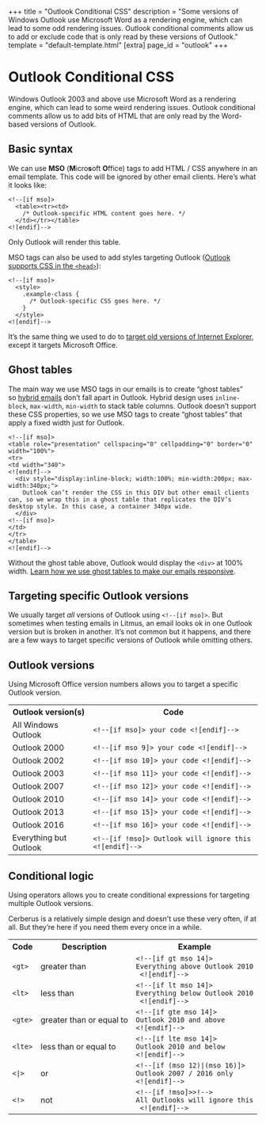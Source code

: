 +++
title = "Outlook Conditional CSS"
description = "Some versions of Windows Outlook use Microsoft Word as a rendering engine, which can lead to some odd rendering issues. Outlook conditional comments allow us to add or exclude code that is only read by these versions of Outlook."
template = "default-template.html"
[extra]
page_id = "outlook"
+++

# Outlook Conditional CSS

Windows Outlook 2003 and above use Microsoft Word as a rendering engine, which can lead to some weird rendering issues. Outlook conditional comments allow us to add bits of HTML that are only read by the Word-based versions of Outlook.

## Basic syntax

We can use **MSO** (**M**icro**s**oft **O**ffice) tags to add HTML / CSS anywhere in an email template. This code will be ignored by other email clients. Here’s what it looks like:

<pre><code class="language-html" data-lang="HTML">&lt;!--[if mso]&gt;
  &lt;table&gt;&lt;tr&gt;&lt;td&gt;
    /* Outlook-specific HTML content goes here. */
  &lt;/td&gt;&lt;/tr&gt;&lt;/table&gt;
&lt;![endif]--&gt;</code></pre>

Only Outlook will render this table.

MSO tags can also be used to add styles targeting Outlook ([Outlook supports CSS in the `<head>`](https://www.campaignmonitor.com/css/style-element/style-in-head/)):

<pre><code class="language-html" data-lang="HTML">&lt;!--[if mso]&gt;
  &lt;style&gt;
    .example-class {
      /* Outlook-specific CSS goes here. */
    }
  &lt;/style&gt;
&lt;![endif]--&gt;</code></pre>

It’s the same thing we used to do to [target old versions of Internet Explorer](https://www.quirksmode.org/css/condcom.html), except it targets Microsoft Office.

## Ghost tables

The main way we use MSO tags in our emails is to create “ghost tables” so [hybrid emails](https://stackoverflow.design/email/base/responsiveness#hybrid-design) don’t fall apart in Outlook. Hybrid design uses `inline-block`, `max-width`, `min-width` to stack table columns. Outlook doesn’t support these CSS properties, so we use MSO tags to create “ghost tables” that apply a fixed width just for Outlook.

<pre><code class="language-html" data-lang="HTML">&lt;!--[if mso]&gt;
&lt;table role="presentation" cellspacing="0" cellpadding="0" border="0" width="100%"&gt;
&lt;tr&gt;
&lt;td width="340"&gt;
&lt;![endif]--&gt;
  &lt;div style="display:inline-block; width:100%; min-width:200px; max-width:340px;"&gt;
    Outlook can’t render the CSS in this DIV but other email clients can, so we wrap this in a ghost table that replicates the DIV’s desktop style. In this case, a container 340px wide.
  &lt;/div&gt;
&lt;!--[if mso]&gt;
&lt;/td&gt;
&lt;/tr&gt;
&lt;/table&gt;
&lt;![endif]--&gt;</code></pre>

Without the ghost table above, Outlook would display the `<div>` at 100% width. [Learn how we use ghost tables to make our emails responsive](https://stackoverflow.design/email/base/responsiveness#hybrid-design).

## Targeting specific Outlook versions

We usually target *all* versions of Outlook using `<!--[if mso]>`. But sometimes when testing emails in Litmus, an email looks ok in one Outlook version but is broken in another. It’s not common but it happens, and there are a few ways to target specific versions of Outlook while omitting others.

## Outlook versions

Using Microsoft Office version numbers allows you to target a specific Outlook version.

<table class="data-table">
  <tr><th>Outlook version(s)</th><th>Code</th></tr>
  <tr><td>All Windows Outlook</td><td><code>&lt;!--[if mso]&gt; your code &lt;![endif]--&gt;</code></td></tr>
  <tr><td>Outlook 2000</td><td><code>&lt;!--[if mso 9]&gt; your code &lt;![endif]--&gt;</code></td></tr>
  <tr><td>Outlook 2002</td><td><code>&lt;!--[if mso 10]&gt; your code &lt;![endif]--&gt;</code></td></tr>
  <tr><td>Outlook 2003</td><td><code>&lt;!--[if mso 11]&gt; your code &lt;![endif]--&gt;</code></td></tr>
  <tr><td>Outlook 2007</td><td><code>&lt;!--[if mso 12]&gt; your code &lt;![endif]--&gt;</code></td></tr>
  <tr><td>Outlook 2010</td><td><code>&lt;!--[if mso 14]&gt; your code &lt;![endif]--&gt;</code></td></tr>
  <tr><td>Outlook 2013</td><td><code>&lt;!--[if mso 15]&gt; your code &lt;![endif]--&gt;</code></td></tr>
  <tr><td>Outlook 2016</td><td><code>&lt;!--[if mso 16]&gt; your code &lt;![endif]--&gt;</code></td></tr>
  <tr><td>Everything but Outlook</td><td><code>&lt;!--[if !mso]&gt; Outlook will ignore this &lt;![endif]--&gt;</code></td></tr>
</table>

## Conditional logic

Using operators allows you to create conditional expressions for targeting multiple Outlook versions.

<aside data-emoji="💁🏻">
Cerberus is a relatively simple design and doesn't use these very often, if at all. But they’re here if you need them every once in a while.
</aside>

<table class="data-table">
  <tr><th>Code</th><th>Description</th><th>Example</th></tr>
  <td><code>&lt;gt&gt;</code></td><td>greater than</td><td><code>&lt;!--[if gt mso 14]&gt;<br>Everything above Outlook 2010<br> &lt;![endif]--&gt;</code></td></tr>
  <td><code>&lt;lt&gt;</code></td><td>less than</td><td><code>&lt;!--[if lt mso 14]&gt;<br>Everything below Outlook 2010<br> &lt;![endif]--&gt;</code></td></tr>
  <td><code>&lt;gte&gt;</code></td><td>greater than or equal to</td><td><code>&lt;!--[if gte mso 14]&gt;<br>Outlook 2010 and above<br>&lt;![endif]--&gt;</code></td></tr>
  <td><code>&lt;lte&gt;</code></td><td>less than or equal to</td><td><code>&lt;!--[if lte mso 14]&gt;<br>Outlook 2010 and below<br>&lt;![endif]--&gt;</code></td></tr>
  <td><code>&lt;|&gt;</code></td><td>or</td><td><code>&lt;!--[if (mso 12)|(mso 16)]&gt;<br>Outlook 2007 / 2016 only<br>&lt;![endif]--&gt;</code></td></tr>
  <td><code>&lt;!&gt;</code></td><td>not</td><td><code>&lt;!--[if !mso]>&gt;!--&gt;<br>All Outlooks will ignore this<br> &lt;![endif]--&gt;</code></td></tr>
</table>

